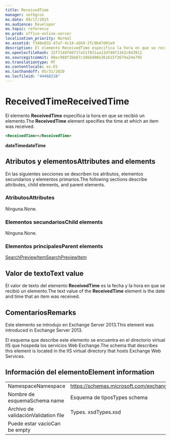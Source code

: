 ```yaml
---
title: ReceivedTime
manager: sethgros
ms.date: 09/17/2015
ms.audience: Developer
ms.topic: reference
ms.prod: office-online-server
localization_priority: Normal
ms.assetid: f348e832-47a7-4c14-a5b9-2fc9b47d01e9
description: El elemento ReceivedTime especifica la hora en que se recibió un elemento.
ms.openlocfilehash: 32f7148f8d717a51f831aa13d740f1342c943912
ms.sourcegitcommit: 88ec988f2bb67c1866d06b361615f3674a24e795
ms.translationtype: MT
ms.contentlocale: es-ES
ms.lasthandoff: 05/31/2020
ms.locfileid: "44468218"
---
```

# <a name="receivedtime"></a><span data-ttu-id="d350b-103">ReceivedTime</span><span class="sxs-lookup"><span data-stu-id="d350b-103">ReceivedTime</span></span>

<span data-ttu-id="d350b-104">El elemento **ReceivedTime** especifica la hora en que se recibió un elemento.</span><span class="sxs-lookup"><span data-stu-id="d350b-104">The **ReceivedTime** element specifies the time at which an item was received.</span></span> 
  
```XML
<ReceivedTime></ReceivedTime>
```

 <span data-ttu-id="d350b-105">**dateTime**</span><span class="sxs-lookup"><span data-stu-id="d350b-105">**dateTime**</span></span>
## <a name="attributes-and-elements"></a><span data-ttu-id="d350b-106">Atributos y elementos</span><span class="sxs-lookup"><span data-stu-id="d350b-106">Attributes and elements</span></span>

<span data-ttu-id="d350b-107">En las siguientes secciones se describen los atributos, elementos secundarios y elementos primarios.</span><span class="sxs-lookup"><span data-stu-id="d350b-107">The following sections describe attributes, child elements, and parent elements.</span></span>
  
### <a name="attributes"></a><span data-ttu-id="d350b-108">Atributos</span><span class="sxs-lookup"><span data-stu-id="d350b-108">Attributes</span></span>

<span data-ttu-id="d350b-109">Ninguna.</span><span class="sxs-lookup"><span data-stu-id="d350b-109">None.</span></span>
  
### <a name="child-elements"></a><span data-ttu-id="d350b-110">Elementos secundarios</span><span class="sxs-lookup"><span data-stu-id="d350b-110">Child elements</span></span>

<span data-ttu-id="d350b-111">Ninguna.</span><span class="sxs-lookup"><span data-stu-id="d350b-111">None.</span></span>
  
### <a name="parent-elements"></a><span data-ttu-id="d350b-112">Elementos principales</span><span class="sxs-lookup"><span data-stu-id="d350b-112">Parent elements</span></span>

[<span data-ttu-id="d350b-113">SearchPreviewItem</span><span class="sxs-lookup"><span data-stu-id="d350b-113">SearchPreviewItem</span></span>](searchpreviewitem.md)
  
## <a name="text-value"></a><span data-ttu-id="d350b-114">Valor de texto</span><span class="sxs-lookup"><span data-stu-id="d350b-114">Text value</span></span>

<span data-ttu-id="d350b-115">El valor de texto del elemento **ReceivedTime** es la fecha y la hora en que se recibió un elemento.</span><span class="sxs-lookup"><span data-stu-id="d350b-115">The text value of the **ReceivedTime** element is the date and time that an item was received.</span></span> 
  
## <a name="remarks"></a><span data-ttu-id="d350b-116">Comentarios</span><span class="sxs-lookup"><span data-stu-id="d350b-116">Remarks</span></span>

<span data-ttu-id="d350b-117">Este elemento se introdujo en Exchange Server 2013.</span><span class="sxs-lookup"><span data-stu-id="d350b-117">This element was introduced in Exchange Server 2013.</span></span>
  
<span data-ttu-id="d350b-118">El esquema que describe este elemento se encuentra en el directorio virtual IIS que hospeda los servicios Web Exchange.</span><span class="sxs-lookup"><span data-stu-id="d350b-118">The schema that describes this element is located in the IIS virtual directory that hosts Exchange Web Services.</span></span>
  
## <a name="element-information"></a><span data-ttu-id="d350b-119">Información del elemento</span><span class="sxs-lookup"><span data-stu-id="d350b-119">Element information</span></span>

|||
|:-----|:-----|
|<span data-ttu-id="d350b-120">Namespace</span><span class="sxs-lookup"><span data-stu-id="d350b-120">Namespace</span></span>  <br/> |https://schemas.microsoft.com/exchange/services/2006/types  <br/> |
|<span data-ttu-id="d350b-121">Nombre de esquema</span><span class="sxs-lookup"><span data-stu-id="d350b-121">Schema name</span></span>  <br/> |<span data-ttu-id="d350b-122">Esquema de tipos</span><span class="sxs-lookup"><span data-stu-id="d350b-122">Types schema</span></span>  <br/> |
|<span data-ttu-id="d350b-123">Archivo de validación</span><span class="sxs-lookup"><span data-stu-id="d350b-123">Validation file</span></span>  <br/> |<span data-ttu-id="d350b-124">Types. xsd</span><span class="sxs-lookup"><span data-stu-id="d350b-124">Types.xsd</span></span>  <br/> |
|<span data-ttu-id="d350b-125">Puede estar vacío</span><span class="sxs-lookup"><span data-stu-id="d350b-125">Can be empty</span></span>  <br/> ||
   

